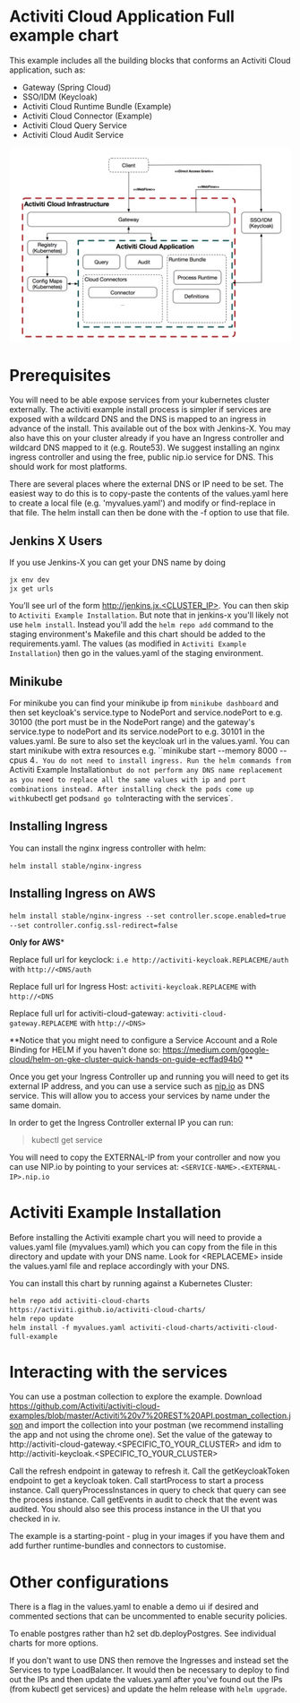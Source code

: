 # Activiti Cloud Application Full example chart

This example includes all the building blocks that conforms an Activiti Cloud application, such as:

- Gateway (Spring Cloud)
- SSO/IDM (Keycloak)
- Activiti Cloud Runtime Bundle (Example)
- Activiti Cloud Connector (Example)
- Activiti Cloud Query Service
- Activiti Cloud Audit Service

![Example](https://github.com/Activiti/activiti-cloud-charts/blob/master/resources/images/activiti-cloud-full-example-chart.png)

# Prerequisites

You will need to be able expose services from your kubernetes cluster externally. The activiti example install process is simpler if services are exposed with a wildcard DNS and the DNS is mapped to an ingress in advance of the install. This available out of the box with Jenkins-X. You may also have this on your cluster already if you have an Ingress controller and wildcard DNS mapped to it (e.g. Route53). We suggest installing an nginx ingress controller and using the free, public nip.io service for DNS. This should work for most platforms.

There are several places where the external DNS or IP need to be set. The easiest way to do this is to copy-paste the contents of the values.yaml here to create a local file (e.g. 'myvalues.yaml') and modify or find-replace in that file. The helm install can then be done with the -f option to use that file.

## Jenkins X Users
If you use Jenkins-X you can get your DNS name by doing
```
jx env dev
jx get urls
```
You’ll see url of the form http://jenkins.jx.<CLUSTER_IP>. You can then skip to `Activiti Example Installation`. But note that in jenkins-x you'll likely not use `helm install`. Instead you'll add the `helm repo add` command to the staging environment's Makefile and this chart should be added to the requirements.yaml. The values (as modified in `Activiti Example Installation`) then go in the values.yaml of the staging environment.

## Minikube

For minikube you can find your minikube ip from `minikube dashboard` and then set keycloak's service.type to NodePort and service.nodePort to e.g. 30100 (the port must be in the NodePort range) and the gateway's service.type to nodePort and its service.nodePort to e.g. 30101 in the values.yaml. Be sure to also set the keycloak url in the values.yaml. You can start minikube with extra resources e.g. ``minikube start --memory 8000 --cpus 4`. You do not need to install ingress. Run the helm commands from `Activiti Example Installation` but do not perform any DNS name replacement as you need to replace all the same values with ip and port combinations instead. After installing check the pods come up with `kubectl get pods` and go to `Interacting with the services`.

## Installing Ingress
You can install the nginx ingress controller with helm:

```helm install stable/nginx-ingress```

## Installing Ingress on AWS 

```helm install stable/nginx-ingress --set controller.scope.enabled=true --set controller.config.ssl-redirect=false```

**Only for AWS***

Replace full url for keyclock: ```i.e http://activiti-keycloak.REPLACEME/auth``` with ```http://<DNS/auth```

Replace full url for Ingress Host: ```activiti-keycloak.REPLACEME``` with ```http://<DNS```

Replace full url for activiti-cloud-gateway: ```activiti-cloud-gateway.REPLACEME``` with ```http://<DNS>```
      

**Notice that you might need to configure a Service Account and a Role Binding for HELM if you haven't done so:
https://medium.com/google-cloud/helm-on-gke-cluster-quick-hands-on-guide-ecffad94b0 **

Once you get your Ingress Controller up and running you will need to get its external IP address, and you can use a service such as [nip.io](http://nip.io) as DNS service. This will allow you to access your services by name under the same domain.

In order to get the Ingress Controller external IP you can run:
> kubectl get service

You will need to copy the EXTERNAL-IP from your controller and now you can use NIP.io by pointing to your services at:
```<SERVICE-NAME>.<EXTERNAL-IP>.nip.io```

# Activiti Example Installation
Before installing the Activiti example chart you will need to provide a values.yaml file (myvalues.yaml) which you can copy from the file in this directory and update with your DNS name. Look for \<REPLACEME\> inside the values.yaml file and replace accordingly with your DNS.

You can install this chart by running against a Kubernetes Cluster:

```
helm repo add activiti-cloud-charts https://activiti.github.io/activiti-cloud-charts/
helm repo update
helm install -f myvalues.yaml activiti-cloud-charts/activiti-cloud-full-example
```


# Interacting with the services

You can use a postman collection to explore the example. Download https://github.com/Activiti/activiti-cloud-examples/blob/master/Activiti%20v7%20REST%20API.postman_collection.json and import the collection into your postman (we recommend installing the app and not using the chrome one). Set the value of the gateway to http://activiti-cloud-gateway.<SPECIFIC_TO_YOUR_CLUSTER> and idm to http://activiti-keycloak.<SPECIFIC_TO_YOUR_CLUSTER>

Call the refresh endpoint in gateway to refresh it.
Call the getKeycloakToken endpoint to get a keycloak token.
Call startProcess to start a process instance.
Call queryProcessInstances in query to check that query can see the process instance. Call getEvents in audit to check that the event was audited. You should also see this process instance in the UI that you checked in iv.

The example is a starting-point - plug in your images if you have them and add further runtime-bundles and connectors to customise.

# Other configurations

There is a flag in the values.yaml to enable a demo ui if desired and commented sections that can be uncommented to enable security policies.

To enable postgres rather than h2 set db.deployPostgres. See individual charts for more options.

If you don't want to use DNS then remove the Ingresses and instead set the Services to type LoadBalancer. It would then be necessary to deploy to find out the IPs and then update the values.yaml after you've found out the IPs (from kubectl get services) and update the helm release with `helm upgrade`.
